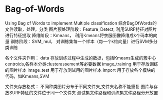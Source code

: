 # Bag-of-Words
Using Bag of Words to implement Multiple classification
综合BagOfWords的文件读取，处理，分类
图片预处理阶段：Feature_Detect, 利用SURF特征对图片进行特征提取
降维阶段：Kmeans， 利用Kmeans将衣服图像降维成k个码本的向量
训练阶段：SVM_mul， 对训练集每一个样本（每一个k维向量）进行SVM多分类训练

各个文件夹作用：
data 存放训练过程中生成的数据，包括Kmeans生成的簇中心centroids,各样本分类clusterassement等必要数据
image_training 用于存放训练的图片样本
image_test 用于存放测试用的图片样本
import 用于存放各个模块的代码，如Kmeans,SVM

文件夹存放格式：
不同种类图片分布于不同文件夹,文件夹名称不能重复
图片与存放SURF特征的文件位于同一个文件夹
测试集文件路径和训练集文件路径分开放置
